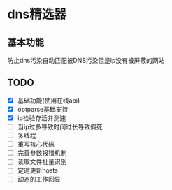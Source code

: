 # dns精选器
## 基本功能
防止dns污染自动匹配被DNS污染但是ip没有被屏蔽的网站
## TODO
- [x]  基础功能(使用在线api)
- [x]  optparse基础支持
- [x]  ip检验存活并测速
- [ ]  当ip过多导致时间过长导致假死
- [ ]  多线程 
- [ ]  重写核心代码
- [ ]  完善参数报错机制
- [ ]  读取文件批量识别
- [ ]  定时更新hosts
- [ ]  动态的工作回显
